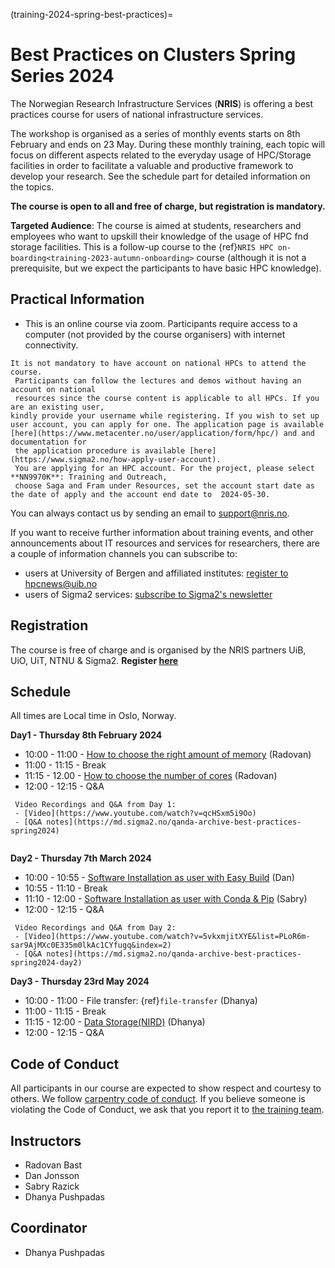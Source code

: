 (training-2024-spring-best-practices)=

# Best Practices on Clusters Spring Series 2024

The Norwegian Research Infrastructure Services (**NRIS**) is offering
a best practices course for users of national infrastructure services.

The workshop is organised as a series of monthly events starts on 8th February 
and ends on 23  May. During these monthly training, each topic  will focus on different 
aspects related to the everyday usage of HPC/Storage  facilities in order to facilitate
a valuable and productive framework to develop your research. See the schedule part for detailed information on the topics.   

**The course is open to all and free of charge, but registration is mandatory.**

**Targeted Audience**: The course is aimed at students, researchers and employees
who want to upskill  their knowledge of the usage of HPC fnd storage facilities. 
This is a follow-up course to the {ref}`NRIS HPC on-boarding<training-2023-autumn-onboarding>` course
(although it is not a prerequisite, but we expect the participants to have basic HPC knowledge).

## **Practical Information**

- This is an online course via zoom. Participants require access to a computer
(not provided by the course organisers) with internet connectivity.

```{note}
It is not mandatory to have account on national HPCs to attend the course.
 Participants can follow the lectures and demos without having an account on national
 resources since the course content is applicable to all HPCs. If you are an existing user,
kindly provide your username while registering. If you wish to set up user account, you can apply for one. The application page is available [here](https://www.metacenter.no/user/application/form/hpc/) and and documentation for
 the application procedure is available [here](https://www.sigma2.no/how-apply-user-account).
 You are applying for an HPC account. For the project, please select **NN9970K**: Training and Outreach,
 choose Saga and Fram under Resources, set the account start date as the date of apply and the account end date to  2024-05-30. 

```
You can always contact us by sending an email to [support@nris.no](mailto:support@nris.no).

If you want to receive further information about training events, and other announcements about IT resources
 and services for researchers, there are a couple of information channels you can subscribe to:
- users at University of Bergen and affiliated institutes: [register to hpcnews@uib.no](https://mailman.uib.no/listinfo/hpcnews)
- users of Sigma2 services: [subscribe to Sigma2's newsletter](https://sigma2.us13.list-manage.com/subscribe?u=4fd109ad79a5dca6dde7e4997&id=59b164c7b6)

## Registration

The course is free of charge and is organised by the NRIS partners UiB, UiO, UiT, NTNU & Sigma2.
**Register [here](https://skjemaker.app.uib.no/view.php?id=16408810)**

## Schedule

All times are Local time in Oslo, Norway.

**Day1 - Thursday 8th February 2024**

- 10:00 - 11:00 - [How to choose the right amount of memory](https://documentation.sigma2.no/jobs/choosing-memory-settings.html#choosing-memory-settings) (Radovan)
- 11:00 - 11:15 - Break
- 11:15 - 12.00 - [How to choose the number of cores](https://documentation.sigma2.no/jobs/choosing-number-of-cores.html#choosing-number-of-cores) (Radovan)
- 12:00 - 12:15 - Q&A

```{note}
 Video Recordings and Q&A from Day 1:
 - [Video](https://www.youtube.com/watch?v=qcHSxm5i9Oo)
 - [Q&A notes](https://md.sigma2.no/qanda-archive-best-practices-spring2024)
  
```

**Day2 - Thursday 7th March 2024**

- 10:00 - 10:55 - [Software Installation as user with Easy Build](https://documentation.sigma2.no/software/userinstallsw/easybuild.html) (Dan) 
- 10:55 - 11:10 - Break
- 11:10 - 12:00 - [Software Installation as user with Conda & Pip](https://documentation.sigma2.no/software/userinstallsw/conda.html) (Sabry) 
- 12:00 - 12:15 - Q&A

```{note}
 Video Recordings and Q&A from Day 2:
 - [Video](https://www.youtube.com/watch?v=5vkxmjitXYE&list=PLoR6m-sar9AjMXc0E335m0lkAc1CYfugq&index=2)
 - [Q&A notes](https://md.sigma2.no/qanda-archive-best-practices-spring2024-day2)

```

**Day3 - Thursday 23rd May 2024**

- 10:00 - 11:00 - File transfer: {ref}`file-transfer`
(Dhanya)
- 11:00 - 11:15 - Break
- 11:15 - 12:00 - [Data Storage(NIRD)](https://documentation.sigma2.no/files_storage/nird_lmd.html) (Dhanya)
- 12:00 - 12:15 - Q&A

## Code of Conduct

All participants in our course are expected to show respect and courtesy to
others. We follow [carpentry code of
conduct](https://docs.carpentries.org/topic_folders/policies/code-of-conduct.html#code-of-conduct-detailed-view).
If you believe someone is violating the Code of Conduct, we ask that you report
it to [the training team](mailto:training@nris.no).

## Instructors

- Radovan Bast
- Dan Jonsson
- Sabry Razick
- Dhanya Pushpadas

## Coordinator

- Dhanya Pushpadas
